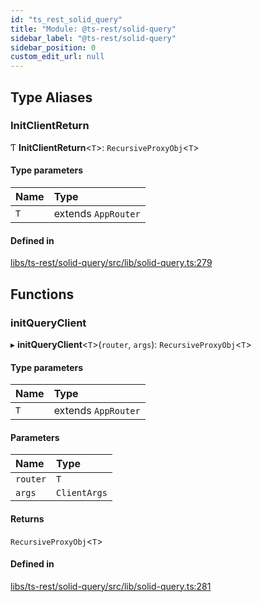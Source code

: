 ```yaml
---
id: "ts_rest_solid_query"
title: "Module: @ts-rest/solid-query"
sidebar_label: "@ts-rest/solid-query"
sidebar_position: 0
custom_edit_url: null
---
```


## Type Aliases

### InitClientReturn

Ƭ **InitClientReturn**<`T`\>: `RecursiveProxyObj`<`T`\>

#### Type parameters

| Name | Type |
| :------ | :------ |
| `T` | extends `AppRouter` |

#### Defined in

[libs/ts-rest/solid-query/src/lib/solid-query.ts:279](https://github.com/oliverbutler/tscont/blob/5364df1/libs/ts-rest/solid-query/src/lib/solid-query.ts#L279)

## Functions

### initQueryClient

▸ **initQueryClient**<`T`\>(`router`, `args`): `RecursiveProxyObj`<`T`\>

#### Type parameters

| Name | Type |
| :------ | :------ |
| `T` | extends `AppRouter` |

#### Parameters

| Name | Type |
| :------ | :------ |
| `router` | `T` |
| `args` | `ClientArgs` |

#### Returns

`RecursiveProxyObj`<`T`\>

#### Defined in

[libs/ts-rest/solid-query/src/lib/solid-query.ts:281](https://github.com/oliverbutler/tscont/blob/5364df1/libs/ts-rest/solid-query/src/lib/solid-query.ts#L281)

